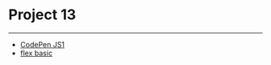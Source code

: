 # Project 13
---
- [CodePen JS1](https://codepen.io/behshad/pen/wmdeqO)
- [flex basic](https://codepen.io/behshad/pen/PojPavK)